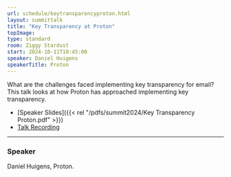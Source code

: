 ```yaml
---
url: schedule/keytransparencyproton.html
layout: summittalk
title: "Key Transparency at Proton"
topImage:
type: standard
room: Ziggy Stardust
start: 2024-10-11T10:45:00
speaker: Daniel Huigens
speakerTitle: Proton
---
```


<div class="font-google font-medium">

What are the challenges faced implementing key transparency for email? This talk looks at how Proton has approached implementing key transparency. 

* [Speaker Slides]({{< rel "/pdfs/summit2024/Key Transparency Proton.pdf" >}})
* [Talk Recording](https://youtu.be/shUwnSFtP8g?si=Nf1hOIZhOrF-8hT9)

---

### Speaker

Daniel Huigens, Proton. 

</div>